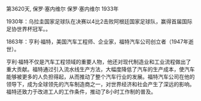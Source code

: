 第3620天, 保罗·塞内维尔
保罗·塞内维尔 1933年


1930年：乌拉圭国家足球队在决赛以4比2击败阿根廷国家足球队，赢得首届国际足协世界杯冠军。。

1863年：亨利·福特，美国汽车工程师、企业家，福特汽车公司创立者（1947年逝世）。

亨利·福特不仅是汽车工程领域的重要人物，他还对现代制造业和工业流程做出了重大贡献。福特通过引入流水线生产方法，大幅度降低了汽车的生产成本，使汽车能够被更多的人负担得起，从而推动了整个汽车行业的发展。福特汽车公司在他的领导下，成为全球领先的汽车制造商之一，对世界经济和社会产生了深远的影响。福特还致力于改进工人的工作条件，推动了8小时工作制的普及。